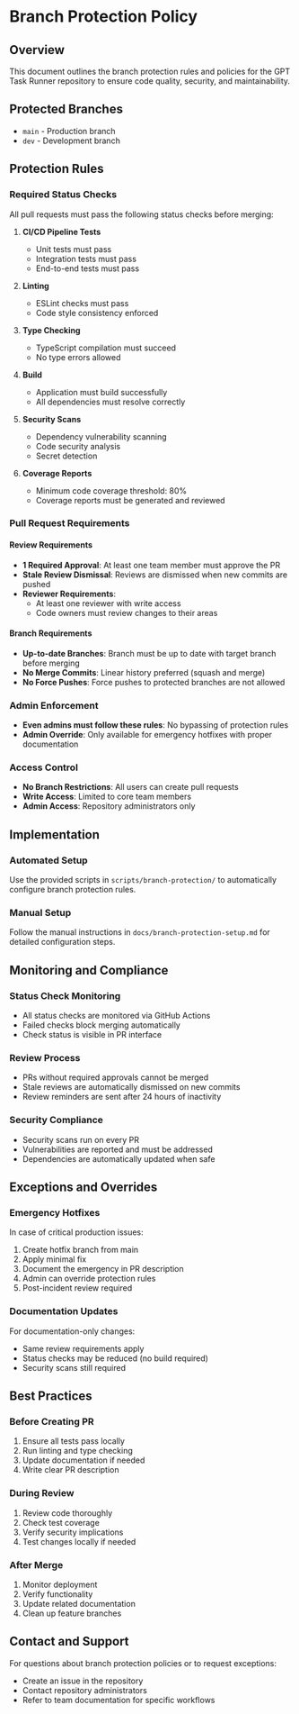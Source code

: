 # Branch Protection Policy

## Overview
This document outlines the branch protection rules and policies for the GPT Task Runner repository to ensure code quality, security, and maintainability.

## Protected Branches
- `main` - Production branch
- `dev` - Development branch

## Protection Rules

### Required Status Checks
All pull requests must pass the following status checks before merging:

1. **CI/CD Pipeline Tests**
   - Unit tests must pass
   - Integration tests must pass
   - End-to-end tests must pass

2. **Linting**
   - ESLint checks must pass
   - Code style consistency enforced

3. **Type Checking**
   - TypeScript compilation must succeed
   - No type errors allowed

4. **Build**
   - Application must build successfully
   - All dependencies must resolve correctly

5. **Security Scans**
   - Dependency vulnerability scanning
   - Code security analysis
   - Secret detection

6. **Coverage Reports**
   - Minimum code coverage threshold: 80%
   - Coverage reports must be generated and reviewed

### Pull Request Requirements

#### Review Requirements
- **1 Required Approval**: At least one team member must approve the PR
- **Stale Review Dismissal**: Reviews are dismissed when new commits are pushed
- **Reviewer Requirements**: 
  - At least one reviewer with write access
  - Code owners must review changes to their areas

#### Branch Requirements
- **Up-to-date Branches**: Branch must be up to date with target branch before merging
- **No Merge Commits**: Linear history preferred (squash and merge)
- **No Force Pushes**: Force pushes to protected branches are not allowed

### Admin Enforcement
- **Even admins must follow these rules**: No bypassing of protection rules
- **Admin Override**: Only available for emergency hotfixes with proper documentation

### Access Control
- **No Branch Restrictions**: All users can create pull requests
- **Write Access**: Limited to core team members
- **Admin Access**: Repository administrators only

## Implementation

### Automated Setup
Use the provided scripts in `scripts/branch-protection/` to automatically configure branch protection rules.

### Manual Setup
Follow the manual instructions in `docs/branch-protection-setup.md` for detailed configuration steps.

## Monitoring and Compliance

### Status Check Monitoring
- All status checks are monitored via GitHub Actions
- Failed checks block merging automatically
- Check status is visible in PR interface

### Review Process
- PRs without required approvals cannot be merged
- Stale reviews are automatically dismissed on new commits
- Review reminders are sent after 24 hours of inactivity

### Security Compliance
- Security scans run on every PR
- Vulnerabilities are reported and must be addressed
- Dependencies are automatically updated when safe

## Exceptions and Overrides

### Emergency Hotfixes
In case of critical production issues:
1. Create hotfix branch from main
2. Apply minimal fix
3. Document the emergency in PR description
4. Admin can override protection rules
5. Post-incident review required

### Documentation Updates
For documentation-only changes:
- Same review requirements apply
- Status checks may be reduced (no build required)
- Security scans still required

## Best Practices

### Before Creating PR
1. Ensure all tests pass locally
2. Run linting and type checking
3. Update documentation if needed
4. Write clear PR description

### During Review
1. Review code thoroughly
2. Check test coverage
3. Verify security implications
4. Test changes locally if needed

### After Merge
1. Monitor deployment
2. Verify functionality
3. Update related documentation
4. Clean up feature branches

## Contact and Support

For questions about branch protection policies or to request exceptions:
- Create an issue in the repository
- Contact repository administrators
- Refer to team documentation for specific workflows
